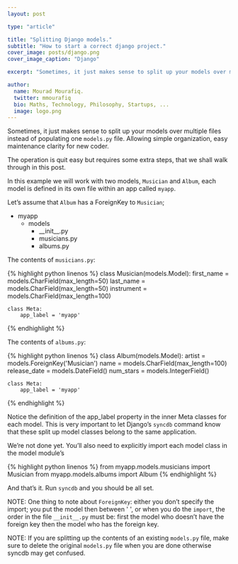 ```yaml
---
layout: post

type: "article"

title: "Splitting Django models."
subtitle: "How to start a correct django project."
cover_image: posts/django.png
cover_image_caption: "Django"

excerpt: "Sometimes, it just makes sense to split up your models over multiple files instead of populating one models.py file. Allowing simple organization, easy maintenance clarity for new coder."

author:
  name: Mourad Mourafiq.
  twitter: mmourafiq
  bio: Maths, Technology, Philosophy, Startups, ...
  image: logo.png
---
```


Sometimes, it just makes sense to split up your models over multiple files instead of populating one `models.py` file. Allowing simple organization, easy maintenance clarity for new coder.

The operation is quit easy but requires some extra steps, that we shall walk through in this post.

In this example we will work with two models, `Musician` and `Album`, each model is defined in its own file within an app called `myapp`.

Let’s assume that `Album` has a ForeignKey to `Musician`;

 * myapp
    * models
        - \_\_init\_\_.py
        - musicians.py
        - albums.py

The contents of `musicians.py`:

{% highlight python linenos %}
class Musician(models.Model):
    first_name = models.CharField(max_length=50)
    last_name = models.CharField(max_length=50)
    instrument = models.CharField(max_length=100)

    class Meta:
        app_label = 'myapp'
{% endhighlight %}

The contents of `albums.py`:

{% highlight python linenos %}
class Album(models.Model):
    artist = models.ForeignKey('Musician')
    name = models.CharField(max_length=100)
    release_date = models.DateField()
    num_stars = models.IntegerField()

    class Meta:
        app_label = 'myapp'
{% endhighlight %}

Notice the definition of the app_label property in the inner Meta classes for each model. This is very important to let Django’s `syncdb` command know that these split up model classes belong to the same application.

We’re not done yet. You’ll also need to explicitly import each model class in the model module’s

{% highlight python linenos %}
from myapp.models.musicians import Musician
from myapp.models.albums import Album
{% endhighlight %}

And that’s it. Run `syncdb` and you should be all set.

NOTE: One thing to note about `ForeignKey`: either you don’t specify the import; you put the model then between ' ', or when you do the `import`, the order in the file `__init__.py` must be: first the model who doesn’t have the foreign key then the model who has the foreign key.

NOTE: If you are splitting up the contents of an existing `models.py` file, make sure to delete the original `models.py` file when you are done otherwise syncdb may get confused.
